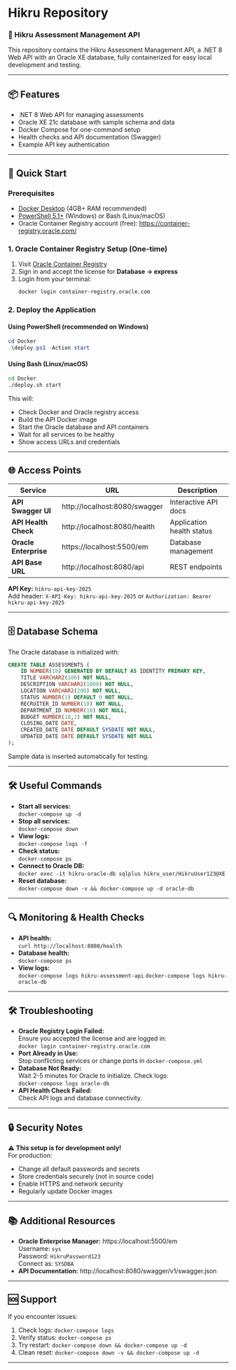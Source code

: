 # Hikru Repository
### 🐳 Hikru Assessment Management API

This repository contains the Hikru Assessment Management API, a .NET 8 Web API with an Oracle XE database, fully containerized for easy local development and testing.

---

## 📦 Features

- .NET 8 Web API for managing assessments
- Oracle XE 21c database with sample schema and data
- Docker Compose for one-command setup
- Health checks and API documentation (Swagger)
- Example API key authentication

---

## 🚀 Quick Start

### Prerequisites

- [Docker Desktop](https://www.docker.com/products/docker-desktop) (4GB+ RAM recommended)
- [PowerShell 5.1+](https://docs.microsoft.com/powershell/) (Windows) or Bash (Linux/macOS)
- Oracle Container Registry account (free): https://container-registry.oracle.com/

### 1. Oracle Container Registry Setup (One-time)

1. Visit [Oracle Container Registry](https://container-registry.oracle.com/)
2. Sign in and accept the license for **Database → express**
3. Login from your terminal:
   ```sh
   docker login container-registry.oracle.com
   ```

### 2. Deploy the Application

#### Using PowerShell (recommended on Windows)

```powershell
cd Docker
.\deploy.ps1 -Action start
```

#### Using Bash (Linux/macOS)

```sh
cd Docker
./deploy.sh start
```

This will:
- Check Docker and Oracle registry access
- Build the API Docker image
- Start the Oracle database and API containers
- Wait for all services to be healthy
- Show access URLs and credentials

---

## 🌐 Access Points

| Service                  | URL                              | Description                  |
|--------------------------|----------------------------------|------------------------------|
| **API Swagger UI**       | http://localhost:8080/swagger    | Interactive API docs         |
| **API Health Check**     | http://localhost:8080/health     | Application health status    |
| **Oracle Enterprise**    | https://localhost:5500/em        | Database management          |
| **API Base URL**         | http://localhost:8080/api        | REST endpoints               |

**API Key:** `hikru-api-key-2025`  
Add header: `X-API-Key: hikru-api-key-2025` or `Authorization: Bearer hikru-api-key-2025`

---

## 🗄️ Database Schema

The Oracle database is initialized with:

```sql
CREATE TABLE ASSESSMENTS (
    ID NUMBER(10) GENERATED BY DEFAULT AS IDENTITY PRIMARY KEY,
    TITLE VARCHAR2(100) NOT NULL,
    DESCRIPTION VARCHAR2(1000) NOT NULL,
    LOCATION VARCHAR2(200) NOT NULL,
    STATUS NUMBER(1) DEFAULT 0 NOT NULL,
    RECRUITER_ID NUMBER(10) NOT NULL,
    DEPARTMENT_ID NUMBER(10) NOT NULL,
    BUDGET NUMBER(18,2) NOT NULL,
    CLOSING_DATE DATE,
    CREATED_DATE DATE DEFAULT SYSDATE NOT NULL,
    UPDATED_DATE DATE DEFAULT SYSDATE NOT NULL
);
```

Sample data is inserted automatically for testing.

---

## 🛠️ Useful Commands

- **Start all services:**  
  `docker-compose up -d`
- **Stop all services:**  
  `docker-compose down`
- **View logs:**  
  `docker-compose logs -f`
- **Check status:**  
  `docker-compose ps`
- **Connect to Oracle DB:**  
  `docker exec -it hikru-oracle-db sqlplus hikru_user/HikruUser123@XE`
- **Reset database:**  
  `docker-compose down -v && docker-compose up -d oracle-db`

---

## 🔍 Monitoring & Health Checks

- **API health:**  
  `curl http://localhost:8080/health`
- **Database health:**  
  `docker-compose ps`
- **View logs:**  
  `docker-compose logs hikru-assessment-api`
  `docker-compose logs hikru-oracle-db`

---

## 🛠️ Troubleshooting

- **Oracle Registry Login Failed:**  
  Ensure you accepted the license and are logged in:  
  `docker login container-registry.oracle.com`
- **Port Already in Use:**  
  Stop conflicting services or change ports in `docker-compose.yml`
- **Database Not Ready:**  
  Wait 2-5 minutes for Oracle to initialize. Check logs:  
  `docker-compose logs oracle-db`
- **API Health Check Failed:**  
  Check API logs and database connectivity.

---

## 🔒 Security Notes

⚠️ **This setup is for development only!**  
For production:
- Change all default passwords and secrets
- Store credentials securely (not in source code)
- Enable HTTPS and network security
- Regularly update Docker images

---

## 📚 Additional Resources

- **Oracle Enterprise Manager:** https://localhost:5500/em  
  Username: `sys`  
  Password: `HikruPassword123`  
  Connect as: `SYSDBA`
- **API Documentation:** http://localhost:8080/swagger/v1/swagger.json

---

## 🆘 Support

If you encounter issues:
1. Check logs: `docker-compose logs`
2. Verify status: `docker-compose ps`
3. Try restart: `docker-compose down && docker-compose up -d`
4. Clean reset: `docker-compose down -v && docker-compose up -d`

---


